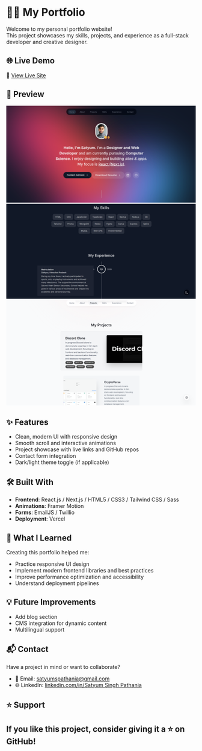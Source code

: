 # 🧑‍💻 My Portfolio

Welcome to my personal portfolio website!  
This project showcases my skills, projects, and experience as a full-stack developer and creative designer.

## 🌐 Live Demo

🚀 [View Live Site](https://satyumspathania-portfolio.vercel.app/)

## 📸 Preview

![](./public/portfolio_image.png)
![](./public/portfolio_skills.png)
![](./public/portfolio_white.png)



## ✨ Features

- Clean, modern UI with responsive design
- Smooth scroll and interactive animations
- Project showcase with live links and GitHub repos
- Contact form integration
- Dark/light theme toggle (if applicable)

## 🛠️ Built With

- **Frontend**: React.js / Next.js / HTML5 / CSS3 / Tailwind CSS / Sass  
- **Animations**: Framer Motion  
- **Forms**:  EmailJS / Twillio
- **Deployment**: Vercel 


## 🧠 What I Learned

Creating this portfolio helped me:

- Practice responsive UI design
- Implement modern frontend libraries and best practices
- Improve performance optimization and accessibility
- Understand deployment pipelines

## 💡 Future Improvements

- Add blog section
- CMS integration for dynamic content
- Multilingual support

## 📬 Contact

Have a project in mind or want to collaborate?

- 📧 Email: [satyumspathania@gmail.com](mailto:satyumspathania@gmail.com)  
- 🌐 LinkedIn: [linkedin.com/in/Satyum Singh Pathania](https://www.linkedin.com/in/satyum-singh-pathania/)  

## ⭐️ Support

If you like this project, consider giving it a ⭐️ on GitHub!
---



